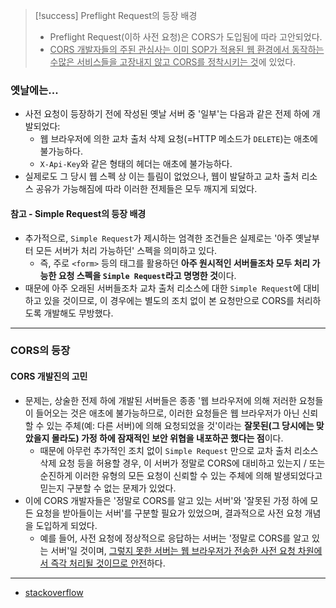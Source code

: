 > [!success] Preflight Request의 등장 배경 
> - Preflight Request(이하 사전 요청)은 CORS가 도입됨에 따라 고안되었다. 
> - <u>CORS 개발자들의 주된 관심사는 이미 SOP가 적용된 웹 환경에서 동작하는 수많은 서비스들을 고장내지 않고 CORS를 정착시키는 것</u>에 있었다.
### 옛날에는...
- 사전 요청이 등장하기 전에 작성된 옛날 서버 중 '일부'는 다음과 같은 전제 하에 개발되었다:
	- 웹 브라우저에 의한 교차 출처 삭제 요청(=HTTP 메소드가 `DELETE`)는 애초에 불가능하다.
	- `X-Api-Key`와 같은 형태의 헤더는 애초에 불가능하다.
- 실제로도 그 당시 웹 스펙 상 이는 틀림이 없었으나, 웹이 발달하고 교차 출처 리소스 공유가 가능해짐에 따라 이러한 전제들은 모두 깨지게 되었다.
#### 참고 - Simple Request의 등장 배경
- 추가적으로, `Simple Request`가 제시하는 엄격한 조건들은 실제로는 '아주 옛날부터 모든 서버가 처리 가능하던' 스펙을 의미하고 있다.
	- 즉, 주로 `<form>` 등의 태그를 활용하던 **아주 원시적인 서버들조차 모두 처리 가능한 요청 스펙을 `Simple Request`라고 명명한 것**이다.
- 때문에 아주 오래된 서버들조차 교차 출처 리소스에 대한 `Simple Request`에 대비하고 있을 것이므로, 이 경우에는 별도의 조치 없이 본 요청만으로 CORS를 처리하도록 개발해도 무방했다.
---
### CORS의 등장
#### CORS 개발진의 고민
- 문제는, 상술한 전제 하에 개발된 서버들은 종종 '웹 브라우저에 의해 저러한 요청들이 들어오는 것은 애초에 불가능하므로, 이러한 요청들은 웹 브라우저가 아닌 신뢰할 수 있는 주체(예: 다른 서버)에 의해 요청되었을 것'이라는 **잘못된(그 당시에는 맞았을지 몰라도) 가정 하에 잠재적인 보안 위협을 내포하곤 했다는 점**이다.
	- 때문에 아무런 추가적인 조치 없이 `Simple Request` 만으로 교차 출처 리소스 삭제 요청 등을 허용할 경우, 이 서버가 정말로 CORS에 대비하고 있는지 / 또는 순진하게 이러한 유형의 모든 요청이 신뢰할 수 있는 주체에 의해 발생되었다고 믿는지 구분할 수 없는 문제가 있었다.
- 이에 CORS 개발자들은 '정말로 CORS를 알고 있는 서버'와 '잘못된 가정 하에 모든 요청을 받아들이는 서버'를 구분할 필요가 있었으며, 결과적으로 사전 요청 개념을 도입하게 되었다.
	- 예를 들어, 사전 요청에 정상적으로 응답하는 서버는 '정말로 CORS를 알고 있는 서버'일 것이며, <u>그렇지 못한 서버는 웹 브라우저가 전송한 사전 요청 차원에서 즉각 처리될 것이므로 안전</u>하다.
---
- [stackoverflow](https://stackoverflow.com/questions/39725955/why-is-there-no-preflght-in-cors-for-post-requests-with-standard-content-type) 